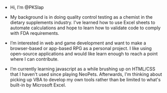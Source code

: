 - Hi, I’m @PKSlap

- My background is in doing quality control testing as a chemist in the dietary supplements industry. I've learned how to use Excel sheets to automate calculations and hope to learn how to validate code to comply with FDA requirements.
- I’m interested in web and game development and want to make a browser-based or app-based RPG as a personal project. I like using open-source applications and would like learn enough to reach a point where I can contribute.
- I’m currently learning javascript as a while brushing up on HTML/CSS that I haven't used since playing NeoPets. Afterwards, I'm thinking about picking up VBA to develop my own tools rather than be limited to what's built-in by Microsoft Excel.

<!---
PKSlap/PKSlap is a ✨ special ✨ repository because its `README.md` (this file) appears on your GitHub profile.
You can click the Preview link to take a look at your changes.
--->

